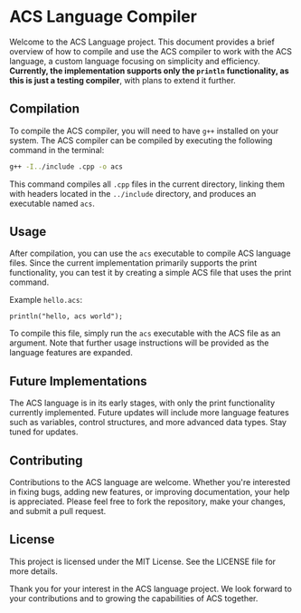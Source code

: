 # ACS Language Compiler

Welcome to the ACS Language project. This document provides a brief overview of how to compile and use the ACS compiler to work with the ACS language, a custom language focusing on simplicity and efficiency. **Currently, the implementation supports only the `println` functionality, as this is just a testing compiler**, with plans to extend it further.

## Compilation

To compile the ACS compiler, you will need to have `g++` installed on your system. The ACS compiler can be compiled by executing the following command in the terminal:

```bash
g++ -I../include .cpp -o acs
```
This command compiles all `.cpp` files in the current directory, linking them with headers located in the `../include` directory, and produces an executable named `acs`.

## Usage

After compilation, you can use the `acs` executable to compile ACS language files. Since the current implementation primarily supports the print functionality, you can test it by creating a simple ACS file that uses the print command.

Example `hello.acs`:
```acs
println("hello, acs world");
```

To compile this file, simply run the `acs` executable with the ACS file as an argument. Note that further usage instructions will be provided as the language features are expanded.

## Future Implementations

The ACS language is in its early stages, with only the print functionality currently implemented. Future updates will include more language features such as variables, control structures, and more advanced data types. Stay tuned for updates.

## Contributing

Contributions to the ACS language are welcome. Whether you're interested in fixing bugs, adding new features, or improving documentation, your help is appreciated. Please feel free to fork the repository, make your changes, and submit a pull request.

## License

This project is licensed under the MIT License. See the LICENSE file for more details.

Thank you for your interest in the ACS language project. We look forward to your contributions and to growing the capabilities of ACS together.